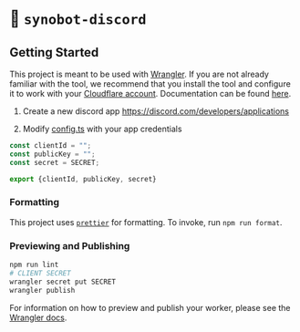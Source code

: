 # 🤖 `synobot-discord`


## Getting Started

This project is meant to be used with [Wrangler](https://github.com/cloudflare/wrangler). If you are not already familiar with the tool, we recommend that you install the tool and configure it to work with your [Cloudflare account](https://dash.cloudflare.com). Documentation can be found [here](https://developers.cloudflare.com/workers/tooling/wrangler/).

1. Create a new discord app https://discord.com/developers/applications

2. Modify [config.ts](config.ts) with your app credentials

```js
const clientId = "";
const publicKey = "";
const secret = SECRET;

export {clientId, publicKey, secret}

```

### Formatting

This project uses [`prettier`](https://prettier.io/) for formatting. To invoke, run `npm run format`.

### Previewing and Publishing

```sh
npm run lint
# CLIENT SECRET
wrangler secret put SECRET
wrangler publish
```

For information on how to preview and publish your worker, please see the [Wrangler docs](https://developers.cloudflare.com/workers/tooling/wrangler/commands/#publish).
